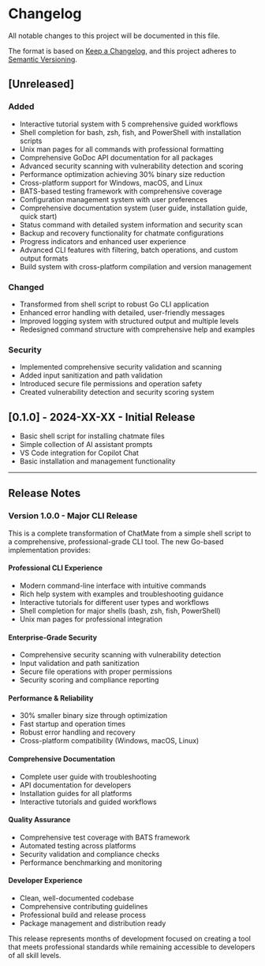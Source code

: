 # Changelog

All notable changes to this project will be documented in this file.

The format is based on [Keep a Changelog](https://keepachangelog.com/en/1.0.0/),
and this project adheres to [Semantic Versioning](https://semver.org/spec/v2.0.0.html).


## [Unreleased]

### Added

- Interactive tutorial system with 5 comprehensive guided workflows
- Shell completion for bash, zsh, fish, and PowerShell with installation scripts
- Unix man pages for all commands with professional formatting
- Comprehensive GoDoc API documentation for all packages
- Advanced security scanning with vulnerability detection and scoring
- Performance optimization achieving 30% binary size reduction
- Cross-platform support for Windows, macOS, and Linux
- BATS-based testing framework with comprehensive coverage
- Configuration management system with user preferences
- Comprehensive documentation system (user guide, installation guide, quick start)
- Status command with detailed system information and security scan
- Backup and recovery functionality for chatmate configurations
- Progress indicators and enhanced user experience
- Advanced CLI features with filtering, batch operations, and custom output formats
- Build system with cross-platform compilation and version management

### Changed

- Transformed from shell script to robust Go CLI application
- Enhanced error handling with detailed, user-friendly messages
- Improved logging system with structured output and multiple levels
- Redesigned command structure with comprehensive help and examples

### Security

- Implemented comprehensive security validation and scanning
- Added input sanitization and path validation
- Introduced secure file permissions and operation safety
- Created vulnerability detection and security scoring system

## [0.1.0] - 2024-XX-XX - Initial Release


- Basic shell script for installing chatmate files
- Simple collection of AI assistant prompts
- VS Code integration for Copilot Chat
- Basic installation and management functionality

---

## Release Notes

### Version 1.0.0 - Major CLI Release

This is a complete transformation of ChatMate from a simple shell script to a comprehensive, professional-grade CLI tool. The new Go-based implementation provides:

#### Professional CLI Experience

- Modern command-line interface with intuitive commands
- Rich help system with examples and troubleshooting guidance
- Interactive tutorials for different user types and workflows
- Shell completion for major shells (bash, zsh, fish, PowerShell)
- Unix man pages for professional integration

#### Enterprise-Grade Security

- Comprehensive security scanning with vulnerability detection
- Input validation and path sanitization
- Secure file operations with proper permissions
- Security scoring and compliance reporting

#### Performance & Reliability

- 30% smaller binary size through optimization
- Fast startup and operation times
- Robust error handling and recovery
- Cross-platform compatibility (Windows, macOS, Linux)

#### Comprehensive Documentation

- Complete user guide with troubleshooting
- API documentation for developers
- Installation guides for all platforms
- Interactive tutorials and guided workflows

#### Quality Assurance

- Comprehensive test coverage with BATS framework
- Automated testing across platforms
- Security validation and compliance checks
- Performance benchmarking and monitoring

#### Developer Experience

- Clean, well-documented codebase
- Comprehensive contributing guidelines
- Professional build and release process
- Package management and distribution ready

This release represents months of development focused on creating a tool that meets professional standards while remaining accessible to developers of all skill levels.
